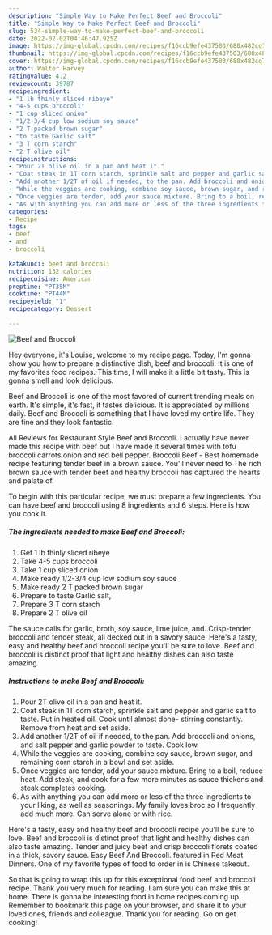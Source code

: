 ```yaml
---
description: "Simple Way to Make Perfect Beef and Broccoli"
title: "Simple Way to Make Perfect Beef and Broccoli"
slug: 534-simple-way-to-make-perfect-beef-and-broccoli
date: 2022-02-02T04:46:47.925Z
image: https://img-global.cpcdn.com/recipes/f16ccb9efe437503/680x482cq70/beef-and-broccoli-recipe-main-photo.jpg
thumbnail: https://img-global.cpcdn.com/recipes/f16ccb9efe437503/680x482cq70/beef-and-broccoli-recipe-main-photo.jpg
cover: https://img-global.cpcdn.com/recipes/f16ccb9efe437503/680x482cq70/beef-and-broccoli-recipe-main-photo.jpg
author: Walter Harvey
ratingvalue: 4.2
reviewcount: 39787
recipeingredient:
- "1 lb thinly sliced ribeye"
- "4-5 cups broccoli"
- "1 cup sliced onion"
- "1/2-3/4 cup low sodium soy sauce"
- "2 T packed brown sugar"
- "to taste Garlic salt"
- "3 T corn starch"
- "2 T olive oil"
recipeinstructions:
- "Pour 2T olive oil in a pan and heat it."
- "Coat steak in 1T corn starch, sprinkle salt and pepper and garlic salt to taste. Put in heated oil. Cook until almost done- stirring constantly. Remove from heat and set aside."
- "Add another 1/2T of oil if needed, to the pan. Add broccoli and onions, and salt pepper and garlic powder to taste. Cook low."
- "While the veggies are cooking, combine soy sauce, brown sugar, and remaining corn starch in a bowl and set aside."
- "Once veggies are tender, add your sauce mixture. Bring to a boil, reduce heat. Add steak, and cook for a few more minutes as sauce thickens and steak completes cooking."
- "As with anything you can add more or less of the three ingredients to your liking, as well as seasonings. My family loves broc so I frequently add much more. Can serve alone or with rice."
categories:
- Recipe
tags:
- beef
- and
- broccoli

katakunci: beef and broccoli 
nutrition: 132 calories
recipecuisine: American
preptime: "PT35M"
cooktime: "PT44M"
recipeyield: "1"
recipecategory: Dessert

---
```



![Beef and Broccoli](https://img-global.cpcdn.com/recipes/f16ccb9efe437503/680x482cq70/beef-and-broccoli-recipe-main-photo.jpg)

Hey everyone, it's Louise, welcome to my recipe page. Today, I'm gonna show you how to prepare a distinctive dish, beef and broccoli. It is one of my favorites food recipes. This time, I will make it a little bit tasty. This is gonna smell and look delicious.

Beef and Broccoli is one of the most favored of current trending meals on earth. It's simple, it's fast, it tastes delicious. It is appreciated by millions daily. Beef and Broccoli is something that I have loved my entire life. They are fine and they look fantastic.

All Reviews for Restaurant Style Beef and Broccoli. I actually have never made this recipe with beef but I have made it several times with tofu broccoli carrots onion and red bell pepper. Broccoli Beef - Best homemade recipe featuring tender beef in a brown sauce. You&#39;ll never need to The rich brown sauce with tender beef and healthy broccoli has captured the hearts and palate of.


To begin with this particular recipe, we must prepare a few ingredients. You can have beef and broccoli using 8 ingredients and 6 steps. Here is how you cook it.

<!--inarticleads1-->

##### The ingredients needed to make Beef and Broccoli:

1. Get 1 lb thinly sliced ribeye
1. Take 4-5 cups broccoli
1. Take 1 cup sliced onion
1. Make ready 1/2-3/4 cup low sodium soy sauce
1. Make ready 2 T packed brown sugar
1. Prepare to taste Garlic salt,
1. Prepare 3 T corn starch
1. Prepare 2 T olive oil


The sauce calls for garlic, broth, soy sauce, lime juice, and. Crisp-tender broccoli and tender steak, all decked out in a savory sauce. Here&#39;s a tasty, easy and healthy beef and broccoli recipe you&#39;ll be sure to love. Beef and broccoli is distinct proof that light and healthy dishes can also taste amazing. 

<!--inarticleads2-->

##### Instructions to make Beef and Broccoli:

1. Pour 2T olive oil in a pan and heat it.
1. Coat steak in 1T corn starch, sprinkle salt and pepper and garlic salt to taste. Put in heated oil. Cook until almost done- stirring constantly. Remove from heat and set aside.
1. Add another 1/2T of oil if needed, to the pan. Add broccoli and onions, and salt pepper and garlic powder to taste. Cook low.
1. While the veggies are cooking, combine soy sauce, brown sugar, and remaining corn starch in a bowl and set aside.
1. Once veggies are tender, add your sauce mixture. Bring to a boil, reduce heat. Add steak, and cook for a few more minutes as sauce thickens and steak completes cooking.
1. As with anything you can add more or less of the three ingredients to your liking, as well as seasonings. My family loves broc so I frequently add much more. Can serve alone or with rice.


Here&#39;s a tasty, easy and healthy beef and broccoli recipe you&#39;ll be sure to love. Beef and broccoli is distinct proof that light and healthy dishes can also taste amazing. Tender and juicy beef and crisp broccoli florets coated in a thick, savory sauce. Easy Beef And Broccoli. featured in Red Meat Dinners. One of my favorite types of food to order in is Chinese takeout. 

So that is going to wrap this up for this exceptional food beef and broccoli recipe. Thank you very much for reading. I am sure you can make this at home. There is gonna be interesting food in home recipes coming up. Remember to bookmark this page on your browser, and share it to your loved ones, friends and colleague. Thank you for reading. Go on get cooking!
